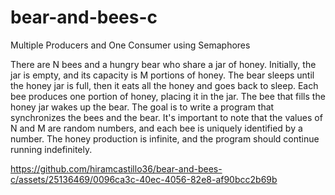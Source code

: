 # bear-and-bees-c
Multiple Producers and One Consumer using Semaphores

There are N bees and a hungry bear who share a jar of honey. Initially, the jar is empty, and its capacity is M portions of honey. The bear sleeps until the honey jar is full, then it eats all the honey and goes back to sleep. Each bee produces one portion of honey, placing it in the jar. The bee that fills the honey jar wakes up the bear. The goal is to write a program that synchronizes the bees and the bear. It's important to note that the values of N and M are random numbers, and each bee is uniquely identified by a number. The honey production is infinite, and the program should continue running indefinitely.



https://github.com/hiramcastillo36/bear-and-bees-c/assets/25136469/0096ca3c-40ec-4056-82e8-af90bcc2b69b

